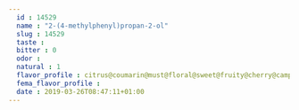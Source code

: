 ```yaml
---
  id : 14529
  name : "2-(4-methylphenyl)propan-2-ol"
  slug : 14529
  taste : 
  bitter : 0
  odor : 
  natural : 1
  flavor_profile : citrus@coumarin@must@floral@sweet@fruity@cherry@camphor
  fema_flavor_profile : 
  date : 2019-03-26T08:47:11+01:00
---
```



